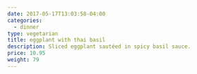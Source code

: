 ```yaml
---
date: 2017-05-17T13:03:58-04:00
categories:
  - dinner
type: vegetarian
title: eggplant with thai basil
description: Sliced eggplant sautéed in spicy basil sauce.
price: 10.95
weight: 79
---
```

